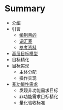 # Summary

* [介绍](README.md)
* 引言
    * [编制目的](编制目的.md)
    * [词汇表](词汇表.md)
    * [参考资料](参考资料.md)
* [高层目标模型](高层目标模型.md)
* 目标精化
* 目标实现
    * 主体分配
    * 操作实现
* [非功能性需求](非功能性需求.md)
    * 发现非功能需求目标
    * 非功能需求目标精化
    * 量化验收标准

